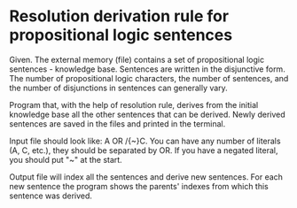 # Resolution derivation rule for propositional logic sentences

Given. The external memory (file) contains a set of propositional logic sentences - knowledge base. Sentences are written in the disjunctive form. The number of propositional logic characters, the number of sentences, and the number of disjunctions in sentences can generally vary.

Program that, with the help of resolution rule, derives from the initial knowledge base all the other sentences that can be derived. Newly derived sentences are saved in the files and printed in the terminal.

Input file should look like: A OR /{~}C.
You can have any number of literals (A, C, etc.), they should be separated by OR. If you have a negated literal, you should put "~" at the start.

Output file will index all the sentences and derive new sentences. For each new sentence the program shows the parents' indexes from which this sentence was derived. 




